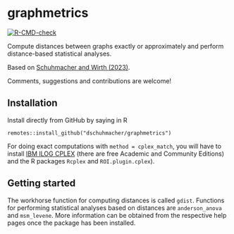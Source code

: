 # graphmetrics

  <!-- badges: start -->  [![R-CMD-check](https://github.com/dschuhmacher/graphmetrics/actions/workflows/R-CMD-check.yaml/badge.svg)](https://github.com/dschuhmacher/graphmetrics/actions/workflows/R-CMD-check.yaml)  <!-- badges: end -->

Compute distances between graphs exactly or approximately and perform distance-based statistical analyses. 

Based on [Schuhmacher and Wirth (2023)](https://arxiv.org/abs/2308.12165).

Comments, suggestions and contributions are welcome!



## Installation

Install directly from GitHub by saying in R
```
remotes::install_github("dschuhmacher/graphmetrics")
```
For doing exact computations with `method = cplex_match`, you will have to install [IBM ILOG CPLEX](https://www.ibm.com/products/ilog-cplex-optimization-studio/cplex-optimizer) (there are free Academic and Community Editions) and the R packages `Rcplex` and `ROI.plugin.cplex`).



## Getting started

The workhorse function for computing distances is called `gdist`. Functions for performing statistical analyses based on distances are `anderson_anova` and `msm_levene`. More information can be obtained from the respective help pages once the package has been installed.

